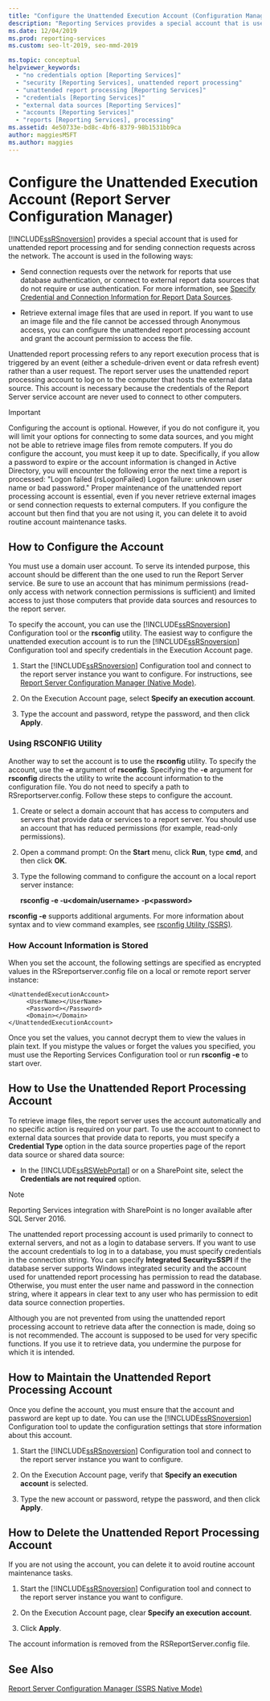 ```yaml
---
title: "Configure the Unattended Execution Account (Configuration Manager) | Microsoft Docs"
description: "Reporting Services provides a special account that is used for unattended report processing and for sending connection requests across the network."
ms.date: 12/04/2019
ms.prod: reporting-services
ms.custom: seo-lt-2019​, seo-mmd-2019

ms.topic: conceptual
helpviewer_keywords: 
  - "no credentials option [Reporting Services]"
  - "security [Reporting Services], unattended report processing"
  - "unattended report processing [Reporting Services]"
  - "credentials [Reporting Services]"
  - "external data sources [Reporting Services]"
  - "accounts [Reporting Services]"
  - "reports [Reporting Services], processing"
ms.assetid: 4e50733e-bd8c-4bf6-8379-98b1531bb9ca
author: maggiesMSFT
ms.author: maggies
---
```

# Configure the Unattended Execution Account (Report Server Configuration Manager)
  [!INCLUDE[ssRSnoversion](../../includes/ssrsnoversion-md.md)] provides a special account that is used for unattended report processing and for sending connection requests across the network. The account is used in the following ways:  
  
-   Send connection requests over the network for reports that use database authentication, or connect to external report data sources that do not require or use authentication. For more information, see [Specify Credential and Connection Information for Report Data Sources](../../reporting-services/report-data/specify-credential-and-connection-information-for-report-data-sources.md).

-   Retrieve external image files that are used in report. If you want to use an image file and the file cannot be accessed through Anonymous access, you can configure the unattended report processing account and grant the account permission to access the file.  
  
 Unattended report processing refers to any report execution process that is triggered by an event (either a schedule-driven event or data refresh event) rather than a user request. The report server uses the unattended report processing account to log on to the computer that hosts the external data source. This account is necessary because the credentials of the Report Server service account are never used to connect to other computers.  
  
> [!IMPORTANT]  
>  Configuring the account is optional. However, if you do not configure it, you will limit your options for connecting to some data sources, and you might not be able to retrieve image files from remote computers. If you do configure the account, you must keep it up to date. Specifically, if you allow a password to expire or the account information is changed in Active Directory, you will encounter the following error the next time a report is processed: "Logon failed (rsLogonFailed) Logon failure: unknown user name or bad password." Proper maintenance of the unattended report processing account is essential, even if you never retrieve external images or send connection requests to external computers. If you configure the account but then find that you are not using it, you can delete it to avoid routine account maintenance tasks.  
  
## How to Configure the Account  
 You must use a domain user account. To serve its intended purpose, this account should be different than the one used to run the Report Server service. Be sure to use an account that has minimum permissions (read-only access with network connection permissions is sufficient) and limited access to just those computers that provide data sources and resources to the report server.  
  
 To specify the account, you can use the [!INCLUDE[ssRSnoversion](../../includes/ssrsnoversion-md.md)] Configuration tool or the **rsconfig** utility. The easiest way to configure the unattended execution account is to run the [!INCLUDE[ssRSnoversion](../../includes/ssrsnoversion-md.md)] Configuration tool and specify credentials in the Execution Account page.  
  
1.  Start the [!INCLUDE[ssRSnoversion](../../includes/ssrsnoversion-md.md)] Configuration tool and connect to the report server instance you want to configure. For instructions, see [Report Server Configuration Manager &#40;Native Mode&#41;](../../reporting-services/install-windows/reporting-services-configuration-manager-native-mode.md).  
  
2.  On the Execution Account page, select **Specify an execution account**.  
  
3.  Type the account and password, retype the password, and then click **Apply**.  
  
### Using RSCONFIG Utility  
 Another way to set the account is to use the **rsconfig** utility. To specify the account, use the **-e** argument of **rsconfig**. Specifying the **-e** argument for **rsconfig** directs the utility to write the account information to the configuration file. You do not need to specify a path to RSreportserver.config. Follow these steps to configure the account.  
  
1.  Create or select a domain account that has access to computers and servers that provide data or services to a report server. You should use an account that has reduced permissions (for example, read-only permissions).  
  
2.  Open a command prompt: On the **Start** menu, click **Run**, type **cmd**, and then click **OK**.  
  
3.  Type the following command to configure the account on a local report server instance:  
  
     **rsconfig -e -u\<domain/username> -p\<password>**  
  
 **rsconfig -e** supports additional arguments. For more information about syntax and to view command examples, see [rsconfig Utility &#40;SSRS&#41;](../../reporting-services/tools/rsconfig-utility-ssrs.md).
 
### How Account Information is Stored  
 When you set the account, the following settings are specified as encrypted values in the RSreportserver.config file on a local or remote report server instance:  
  
```  
<UnattendedExecutionAccount>  
     <UserName></UserName>  
     <Password></Password>  
     <Domain></Domain>  
</UnattendedExecutionAccount>  
```  
  
 Once you set the values, you cannot decrypt them to view the values in plain text. If you mistype the values or forget the values you specified, you must use the Reporting Services Configuration tool or run **rsconfig -e** to start over.  
  
## How to Use the Unattended Report Processing Account  
 To retrieve image files, the report server uses the account automatically and no specific action is required on your part. To use the account to connect to external data sources that provide data to reports, you must specify a **Credential Type** option in the data source properties page of the report data source or shared data source:  
  
-   In the [!INCLUDE[ssRSWebPortal](../../includes/ssrswebportal.md)] or on a SharePoint site, select the **Credentials are not required** option.  

> [!NOTE]
> Reporting Services integration with SharePoint is no longer available after SQL Server 2016.
  
 The unattended report processing account is used primarily to connect to external servers, and not as a login to database servers. If you want to use the account credentials to log in to a database, you must specify credentials in the connection string. You can specify **Integrated Security=SSPI** if the database server supports Windows integrated security and the account used for unattended report processing has permission to read the database. Otherwise, you must enter the user name and password in the connection string, where it appears in clear text to any user who has permission to edit data source connection properties.  
  
 Although you are not prevented from using the unattended report processing account to retrieve data after the connection is made, doing so is not recommended. The account is supposed to be used for very specific functions. If you use it to retrieve data, you undermine the purpose for which it is intended.  
  
## How to Maintain the Unattended Report Processing Account  
 Once you define the account, you must ensure that the account and password are kept up to date. You can use the [!INCLUDE[ssRSnoversion](../../includes/ssrsnoversion-md.md)] Configuration tool to update the configuration settings that store information about this account.  
  
1.  Start the [!INCLUDE[ssRSnoversion](../../includes/ssrsnoversion-md.md)] Configuration tool and connect to the report server instance you want to configure.  
  
2.  On the Execution Account page, verify that **Specify an execution account** is selected.  
  
3.  Type the new account or password, retype the password, and then click **Apply**.  
  
## How to Delete the Unattended Report Processing Account  
 If you are not using the account, you can delete it to avoid routine account maintenance tasks.  
  
1.  Start the [!INCLUDE[ssRSnoversion](../../includes/ssrsnoversion-md.md)] Configuration tool and connect to the report server instance you want to configure.  
  
2.  On the Execution Account page, clear **Specify an execution account**.  
  
3.  Click **Apply**.  
  
 The account information is removed from the RSReportServer.config file.  
  
## See Also  
 [Report Server Configuration Manager (SSRS Native Mode)](../../reporting-services/install-windows/reporting-services-configuration-manager-native-mode.md)  
  
  
